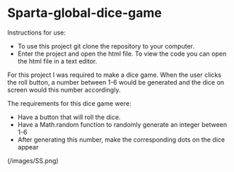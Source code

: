 # Sparta-global-dice-game

Instructions for use:

* To use this project git clone the repository to your computer.
* Enter the project and open the html file. To view the code you can open the html file in a text editor.

For this project I was required to make a dice game. When the user clicks the roll button, a number between 1-6 would be generated and the dice on screen would this number accordingly. 

The requirements for this dice game were:

* Have a button that will roll the dice.
* Have a Math.random function to randomly generate an integer between 1-6
* After generating this number, make the corresponding dots on the dice appear

(/images/SS.png)
